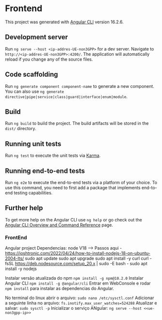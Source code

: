 # Frontend

This project was generated with [Angular CLI](https://github.com/angular/angular-cli) version 16.2.6.

## Development server

Run `ng serve --host <ip-addres-UE-non3GPP>` for a dev server. Navigate to `http://<ip-addres-UE-non3GPP>:4200/`. The application will automatically reload if you change any of the source files.

## Code scaffolding

Run `ng generate component component-name` to generate a new component. You can also use `ng generate directive|pipe|service|class|guard|interface|enum|module`.

## Build

Run `ng build` to build the project. The build artifacts will be stored in the `dist/` directory.

## Running unit tests

Run `ng test` to execute the unit tests via [Karma](https://karma-runner.github.io).

## Running end-to-end tests

Run `ng e2e` to execute the end-to-end tests via a platform of your choice. To use this command, you need to first add a package that implements end-to-end testing capabilities.

## Further help

To get more help on the Angular CLI use `ng help` or go check out the [Angular CLI Overview and Command Reference](https://angular.io/cli) page.


### FrontEnd
Angular project
Dependencias:
node V18 --> Passos aqui - https://joshtronic.com/2022/04/24/how-to-install-nodejs-18-on-ubuntu-2004-lts/
sudo apt update
sudo apt upgrade
sudo apt install -y curl
curl -fsSL https://deb.nodesource.com/setup_20.x | sudo -E bash -
sudo apt install -y nodejs

Instalar versão atualizada do npm ``` npm install -g npm@10.2.0 ```
Instalar Angular CLI ``` npm install -g @angular/cli ```
Entrar em WebConsole e rodar ```npm install``` para instalar as dependencias do Angular.

No terminal do linux abrir o arquivo: ```sudo nano /etc/sysctl.conf```
Adicionar a seguinte linha no arquivo: ``` fs.inotify.max_user_watches=524288 ```
Atualizar e salvar: ```sudo sysctl -p```
Inicializar o serviço ANgular: ```ng serve --host <<ue-non3gpp-ip>>```
